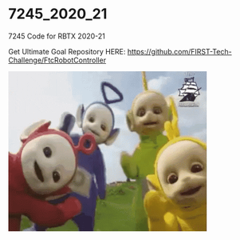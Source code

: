 # 7245_2020_21
7245 Code for RBTX 2020-21 

Get Ultimate Goal Repository HERE: https://github.com/FIRST-Tech-Challenge/FtcRobotController

![](TeletubbiesGIF.gif)
